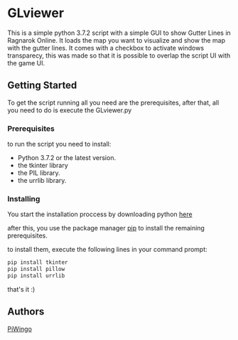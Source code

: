 
# GLviewer

This is a simple python 3.7.2 script with a simple GUI to show Gutter Lines in Ragnarok Online. It loads the map you want to visualize and show the map with the gutter lines. It comes with a checkbox to activate windows transparecy, this was made so that it is possible to overlap the script UI with the game UI.

## Getting Started

To get the script running all you need are the prerequisites, after that, all you need to do is execute the GLviewer.py

### Prerequisites

to run the script you need to install:

* Python 3.7.2 or the latest version.
* the tkinter library
* the PIL library.
* the urrlib library.

### Installing

You start the installation proccess by downloading python [here](https://www.python.org/downloads/)

after this, you use the package manager [pip](https://pip.pypa.io/en/stable/) to install the remaining prerequisites.

to install them, execute the following lines in your command prompt:

```bash
pip install tkinter
pip install pillow
pip install urrlib
```
that's it :)

## Authors

[PiWingo](https://github.com/PiWingo)
